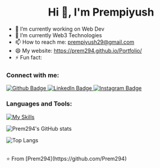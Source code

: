  <h1 align="center">Hi 👋, I'm Prempiyush</h1>

- 🔭 I’m currently working on Web Dev
- 🌱 I’m currently Web3 Technologies
- 📫 How to reach me: prempiyush29@gmail.com
- 😄 My website: https://prem294.github.io/Portfolio/
- ⚡ Fun fact: 
  
### Connect with me:
<div id="badges">
  <a href="https://github.com/Prem294">
    <img src="https://img.shields.io/badge/Github-white?style=for-the-badge&logo=Github&logoColor=black" alt="Github Badge"/>
  </a>
  <a href="https://www.linkedin.com/in/prempiyush-chandravanshi">
    <img src="https://img.shields.io/badge/LinkedIn-blue?style=for-the-badge&logo=LinkedIn&logoColor=white" alt="LinkedIn Badge"/>
  </a>
   <a href="https://www.instagram.com/imm__prem">
    <img src="https://img.shields.io/badge/Instagram-purple?style=for-the-badge&logo=instagram&logoColor=white" alt="Instagram Badge"/>
  </a>
</div>

### Languages and Tools:
[![My Skills](https://skillicons.dev/icons?i=c,html,css,javascript,github,git,figma,&perline=5)](https://skillicons.dev)

![Prem294's GitHub stats](https://github-readme-stats.vercel.app/api?username=prem294&show_icons=true&theme=dark)

![Top Langs](https://github-readme-stats.vercel.app/api/top-langs/?username=prem294&theme=dark)


<br>
⭐️ From [Prem294](https://github.com/Prem294)
